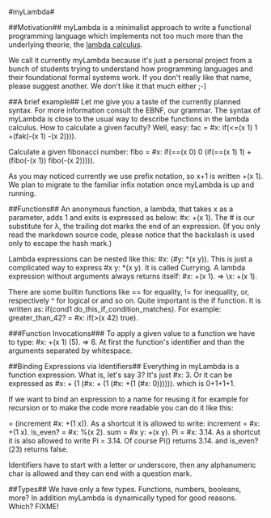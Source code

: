 #myLambda#

##Motivation##
myLambda is a minimalist approach to write a functional programming language which implements not too much more than the underlying theorie, the [lambda calculus](http://en.wikipedia.org/wiki/Lambda_calculus).

We call it currently myLambda because it's just a personal project from a bunch of students trying to understand how programming languages and their foundational formal systems work. If you don't really like that name, please suggest
another. We don't like it that much either ;-)

##A brief example##
Let me give you a taste of the currently planned syntax. For more information consult the EBNF, our grammar. The syntax of myLambda is close to the usual way to describe functions in the lambda calculus.
How to calculate a given faculty? Well, easy:
fac = #x: if(<=(x 1) 1 +(fak(-(x 1) -(x 2)))).

Calculate a given fibonacci number:
fibo = #x: if(==(x 0) 0 
           (if(==(x 1) 1)
           +(fibo(-(x 1)) fibo(-(x 2))))).


As you may noticed currently we use prefix notation, so x+1 is written +(x 1). We plan to migrate to the familiar infix notation once myLambda is up and running.

##Functions##
An anonymous function, a lambda, that takes x as a parameter, adds 1 and exits is expressed as below:
\#x: +(x 1).
The # is our substitute for λ, the trailing dot marks the end of an expression. (If you only read the markdown source code, please notice that the backslash is used only to escape the hash mark.)

Lambda expressions can be nested like this:
\#x: (#y: *(x y)).
This is just a complicated way to express #x y: *(x y). It is called Currying. 
A lambda expression without arguments always returns itself:
\#x: +(x 1).
=> \x: +(x 1).

There are some builtin functions like == for equality, != for inequality, or, respectively ^ for logical or and so on. Quite important is the if function. It is written as:
if(cond1 do_this_if_condition_matches). For example:
greater_than_42? = #x: if(>(x 42) true).

###Function Invocations###
To apply a given value to a function we have to type:
#x: +(x 1) (5).
=> 6.
At first the function's identifier and than the arguments separated by whitespace.

##Binding Expressions via Identifiers##
Everything in myLambda is a function expression. What is, let's say 3? It's just #x: 3. Or it can be expressed as #x: + (1 (#x: + (1 (#x: +(1 (#x: 0)))))). which is 0+1+1+1.

If we want to bind an expression to a name for reusing it for example for recursion or to make the code more readable you can do it like this: 

= (increment #x: +(1 x)).
As a shortcut it is allowed to write:
increment = #x: +(1 x).
is_even? = #x: %(x 2).
sum = #x y: +(x y).
Pi = #x: 3.14. 
As a shortcut it is also allowed to write Pi = 3.14.
Of course Pi() returns 3.14. and is_even?(23) returns false.

Identifiers have to start with a letter or underscore, then any alphanumeric char is allowed and they can end with a question mark.

##Types##
We have only a few types. Functions, numbers, booleans, more? In addition myLambda is dynamically typed for good reasons. Which? FIXME!
